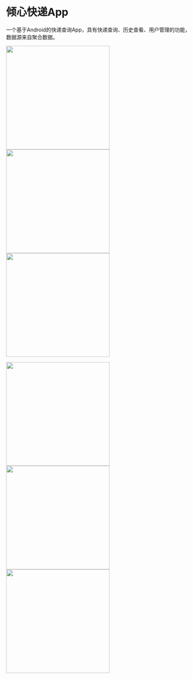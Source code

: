 # 倾心快递App

一个基于Android的快递查询App，具有快递查询、历史查看、用户管理的功能，数据源来自聚合数据。

<img src="https://github.com/lkmc2/Delivery/blob/master/picture/pic01.png" width="280"/>    <img src="https://github.com/lkmc2/Delivery/blob/master/picture/pic02.png" width="280"/>    <img src="https://github.com/lkmc2/Delivery/blob/master/picture/pic03.png" width="280"/>    

<img src="https://github.com/lkmc2/Delivery/blob/master/picture/pic04.png" width="280"/> <img src="https://github.com/lkmc2/Delivery/blob/master/picture/pic05.png" width="280"/> <img src="https://github.com/lkmc2/Delivery/blob/master/picture/pic06.png" width="280"/> 
